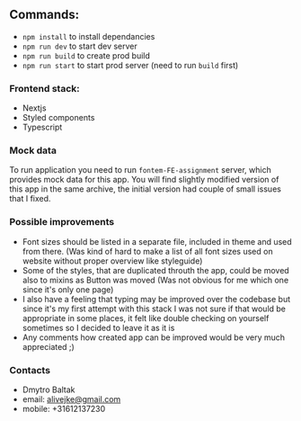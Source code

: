 ## Commands:

- `npm install` to install dependancies
- `npm run dev` to start dev server
- `npm run build` to create prod build
- `npm run start` to start prod server (need to run `build` first)

### Frontend stack:
- Nextjs
- Styled components
- Typescript

### Mock data
To run application you need to run `fontem-FE-assignment` server, which provides mock data for this app. You will find slightly modified version of this app in the same archive, the initial version had couple of small issues that I fixed.

### Possible improvements
- Font sizes should be listed in a separate file, included in theme and used from there. (Was kind of hard to make a list of all font sizes used on website without proper overview like styleguide)
- Some of the styles, that are duplicated throuth the app, could be moved also to mixins as Button was moved (Was not obvious for me which one since it's only one page)
- I also have a feeling that typing may be improved over the codebase but since it's my first attempt with this stack I was not sure if that would be appropriate in some places, it felt like double checking on yourself sometimes so I decided to leave it as it is
- Any comments how created app can be improved would be very much appreciated ;)

### Contacts
- Dmytro Baltak
- email: alivejke@gmail.com
- mobile: +31612137230
